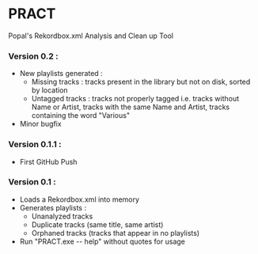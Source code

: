 # PRACT
Popal's Rekordbox.xml Analysis and Clean up Tool

### Version 0.2 :
- New playlists generated :
	- Missing tracks : tracks present in the library but not on disk, sorted by location
	- Untagged tracks : tracks not properly tagged i.e. tracks without Name or Artist, tracks with the same Name and Artist, tracks containing the word "Various"
- Minor bugfix

### Version 0.1.1 :
- First GitHub Push

### Version 0.1 :
- Loads a Rekordbox.xml into memory
- Generates playlists :
	- Unanalyzed tracks
	- Duplicate tracks (same title, same artist)
	- Orphaned tracks (tracks that appear in no playlists)
- Run "PRACT.exe -- help" without quotes for usage

<!--Version 0.3
- New Option : destroy
	- run PRACT.exe -p | playlist <playlist> to locally delete every file on that playlist
	- WARNING : This operation is undoable and will physically delete the files with no chance of recovery !
- -->